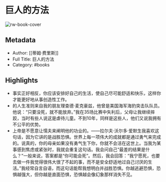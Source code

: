 # 巨人的方法

![rw-book-cover](https://weread-1258476243.file.myqcloud.com/weread/cover/80/YueWen_41857401/s_YueWen_41857401.jpg)

## Metadata
- Author: [[蒂姆·费里斯]]
- Full Title: 巨人的方法
- Category: #books

## Highlights
- 事实正好相反，你应该安排好自己的生活，使自己尽可能舒适和快乐，这样你才能更好地从事创造性工作。
- 的人生准则来自我的朋友理查德·麦克豪兹，他曾是美国海军海豹突击队队员。他说：“只要没死，就不能放弃。”我在35场比赛中失利后，父母让我继续摔跤，当时有些人说这是虐待儿童。不到10年，同样是这些人，他们又说我拥有不公平的优势。
- 上帝是不愿意让懦夫来阐明他的功业的。——拉尔夫·沃尔多·爱默生我喜欢这句话，因为它讲的是战胜恐惧。世界上每一项伟大的成就都是通过勇气来完成的。说真的，你的母亲如果没有勇气生下你，你就不会活在这世上。当我为某事感到焦虑或紧张时，我就会重复这句话。我会问自己“最差的结果是什么？”一般来说，答案都是“你可能会死”。然后，我会回答：“我宁愿死，也要去做一件我觉得很伟大很了不起的事，而不是安全舒适地过自己讨厌的生活。”我经常自言自语，而这句话能帮我想明白并战胜恐惧。你越逃避恐惧，恐惧越强大，但你越是直面恐惧，恐惧越会像幻象那样消失不见。
